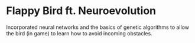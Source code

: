 # Flappy Bird ft. Neuroevolution
Incorporated neural networks and the basics of genetic algorithms to allow the bird (in game) to learn how to avoid incoming obstacles.
